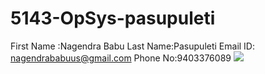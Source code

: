 # 5143-OpSys-pasupuleti
First Name :Nagendra Babu
Last Name:Pasupuleti
Email ID: nagendrababuus@gmail.com
Phone No:9403376089
![](https://scontent-dfw1-1.xx.fbcdn.net/hphotos-xtp1/v/t1.0-9/10408011_650481121694683_4689336596341741610_n.jpg?oh=20c73f0bef82bb38b8872d4bc8c4d446&oe=570340BE)
